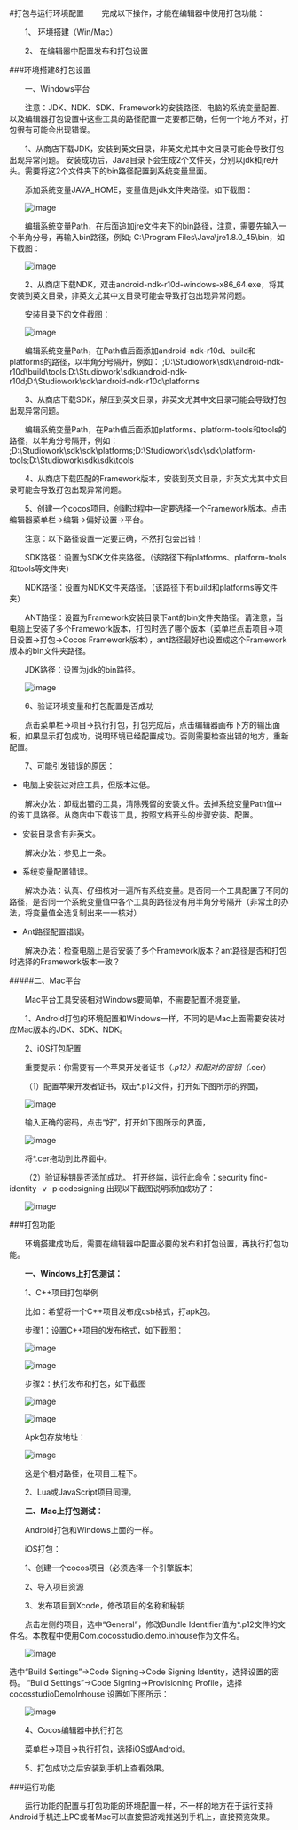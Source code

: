 #打包与运行环境配置
&emsp;&emsp;完成以下操作，才能在编辑器中使用打包功能：

&emsp;&emsp;1、	环境搭建（Win/Mac）

&emsp;&emsp;2、	在编辑器中配置发布和打包设置

###环境搭建&打包设置

&emsp;&emsp;一、Windows平台

&emsp;&emsp;注意：JDK、NDK、SDK、Framework的安装路径、电脑的系统变量配置、以及编辑器打包设置中这些工具的路径配置一定要都正确，任何一个地方不对，打包很有可能会出现错误。

&emsp;&emsp;1、从商店下载JDK，安装到英文目录，非英文尤其中文目录可能会导致打包出现异常问题。
安装成功后，Java目录下会生成2个文件夹，分别以jdk和jre开头。需要将这2个文件夹下的bin路径配置到系统变量里面。

&emsp;&emsp;添加系统变量JAVA_HOME，变量值是jdk文件夹路径。如下截图：

&emsp;&emsp;![image](res/image0001.png)
 
&emsp;&emsp;编辑系统变量Path，在后面追加jre文件夹下的bin路径，注意，需要先输入一个半角分号，再输入bin路径，例如; C:\Program Files\Java\jre1.8.0_45\bin，如下截图：

&emsp;&emsp;![image](res/image0002.png)

&emsp;&emsp;2、从商店下载NDK，双击android-ndk-r10d-windows-x86_64.exe，将其安装到英文目录，非英文尤其中文目录可能会导致打包出现异常问题。

&emsp;&emsp;安装目录下的文件截图：

&emsp;&emsp;![image](res/image0003.png)

&emsp;&emsp;编辑系统变量Path，在Path值后面添加android-ndk-r10d、build和platforms的路径，以半角分号隔开，例如：
;D:\Studiowork\sdk\android-ndk-r10d\build\tools;D:\Studiowork\sdk\android-ndk-r10d;D:\Studiowork\sdk\android-ndk-r10d\platforms

&emsp;&emsp;3、从商店下载SDK，解压到英文目录，非英文尤其中文目录可能会导致打包出现异常问题。

&emsp;&emsp;编辑系统变量Path，在Path值后面添加platforms、platform-tools和tools的路径，以半角分号隔开，例如：
;D:\Studiowork\sdk\sdk\platforms;D:\Studiowork\sdk\sdk\platform-tools;D:\Studiowork\sdk\sdk\tools

&emsp;&emsp;4、从商店下载匹配的Framework版本，安装到英文目录，非英文尤其中文目录可能会导致打包出现异常问题。

&emsp;&emsp;5、创建一个cocos项目，创建过程中一定要选择一个Framework版本。点击编辑器菜单栏->编辑->偏好设置->平台。

&emsp;&emsp;注意：以下路径设置一定要正确，不然打包会出错！

&emsp;&emsp;SDK路径：设置为SDK文件夹路径。（该路径下有platforms、platform-tools和tools等文件夹）

&emsp;&emsp;NDK路径：设置为NDK文件夹路径。（该路径下有build和platforms等文件夹）

&emsp;&emsp;ANT路径：设置为Framework安装目录下ant的bin文件夹路径。请注意，当电脑上安装了多个Framework版本，打包时选了哪个版本（菜单栏点击项目->项目设置->打包->Cocos Framework版本），ant路径最好也设置成这个Framework版本的bin文件夹路径。

&emsp;&emsp;JDK路径：设置为jdk的bin路径。

&emsp;&emsp;![image](res/image0004.png)
 
&emsp;&emsp;6、验证环境变量和打包配置是否成功

&emsp;&emsp;点击菜单栏->项目->执行打包，打包完成后，点击编辑器画布下方的输出面板，如果显示打包成功，说明环境已经配置成功。否则需要检查出错的地方，重新配置。

&emsp;&emsp;7、可能引发错误的原因： 

- 电脑上安装过对应工具，但版本过低。

&emsp;&emsp;解决办法：卸载出错的工具，清除残留的安装文件。去掉系统变量Path值中的该工具路径。从商店中下载该工具，按照文档开头的步骤安装、配置。

- 安装目录含有非英文。

&emsp;&emsp;解决办法：参见上一条。

- 系统变量配置错误。

&emsp;&emsp;解决办法：认真、仔细核对一遍所有系统变量。是否同一个工具配置了不同的路径，是否同一个系统变量值中各个工具的路径没有用半角分号隔开（非常土的办法，将变量值全选复制出来一一核对）

- Ant路径配置错误。

&emsp;&emsp;解决办法：检查电脑上是否安装了多个Framework版本？ant路径是否和打包时选择的Framework版本一致？ 

#####二、Mac平台

&emsp;&emsp;Mac平台工具安装相对Windows要简单，不需要配置环境变量。

&emsp;&emsp;1、Android打包的环境配置和Windows一样，不同的是Mac上面需要安装对应Mac版本的JDK、SDK、NDK。

&emsp;&emsp;2、iOS打包配置

&emsp;&emsp;重要提示：你需要有一个苹果开发者证书（*.p12）和配对的密钥（*.cer）

&emsp;&emsp;（1）配置苹果开发者证书，双击*.p12文件，打开如下图所示的界面，

&emsp;&emsp;![image](res/image0005.png)

&emsp;&emsp;输入正确的密码，点击“好”，打开如下图所示的界面，

&emsp;&emsp;![image](res/image0006.png)

&emsp;&emsp;将*.cer拖动到此界面中。

&emsp;&emsp;（2）验证秘钥是否添加成功。
打开终端，运行此命令：security find-identity -v -p codesigning  出现以下截图说明添加成功了：

&emsp;&emsp;![image](res/image0007.png)

###打包功能

&emsp;&emsp;环境搭建成功后，需要在编辑器中配置必要的发布和打包设置，再执行打包功能。

&emsp;&emsp;**一、Windows上打包测试：**

&emsp;&emsp;1、C++项目打包举例

&emsp;&emsp;比如：希望将一个C++项目发布成csb格式，打apk包。

&emsp;&emsp;步骤1：设置C++项目的发布格式，如下截图：
 
&emsp;&emsp;![image](res/image0008.png)

&emsp;&emsp;![image](res/image0009.png) 

&emsp;&emsp;步骤2：执行发布和打包，如下截图
 
&emsp;&emsp;![image](res/image0010.png) 

&emsp;&emsp;![image](res/image0011.png)  

&emsp;&emsp;Apk包存放地址：

&emsp;&emsp;![image](res/image0012.png)  

&emsp;&emsp;这是个相对路径，在项目工程下。

&emsp;&emsp;2、Lua或JavaScript项目同理。

&emsp;&emsp;**二、Mac上打包测试：**

&emsp;&emsp;Android打包和Windows上面的一样。

&emsp;&emsp;iOS打包：

&emsp;&emsp;1、创建一个cocos项目（必须选择一个引擎版本）

&emsp;&emsp;2、导入项目资源

&emsp;&emsp;3、发布项目到Xcode，修改项目的名称和秘钥

&emsp;&emsp;点击左侧的项目，选中“General”，修改Bundle Identifier值为*.p12文件的文件名。本教程中使用Com.cocosstudio.demo.inhouse作为文件名。

&emsp;&emsp;![image](res/image0013.png) 

选中“Build Settings”->Code Signing->Code Signing Identity，选择设置的密码。
“Build Settings”->Code Signing->Provisioning Profile，选择cocosstudioDemoInhouse
设置如下图所示：

&emsp;&emsp;![image](res/image0014.png) 

&emsp;&emsp;4、Cocos编辑器中执行打包

&emsp;&emsp;菜单栏->项目->执行打包，选择iOS或Android。

&emsp;&emsp;5、打包成功之后安装到手机上查看效果。


###运行功能

&emsp;&emsp;运行功能的配置与打包功能的环境配置一样，不一样的地方在于运行支持Android手机连上PC或者Mac可以直接把游戏推送到手机上，直接预览效果。
